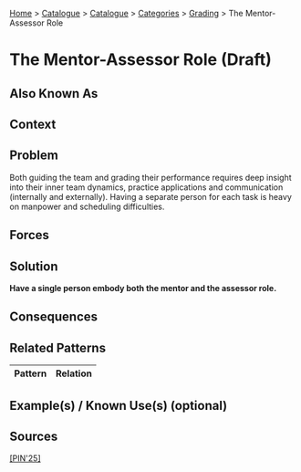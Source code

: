 [Home](../README.md) > [Catalogue](../Patterns_catalogue.md) > [Catalogue](../Patterns_catalogue.md) > [Categories](categories/categories.md) > [Grading](categories/Grading.md) > The Mentor-Assessor Role

# The Mentor-Assessor Role (Draft)

## Also Known As

## Context

## Problem

Both guiding the team and grading their performance requires deep insight into their inner team dynamics, practice applications and communication (internally and externally). Having a separate person for each task is heavy on manpower and scheduling difficulties.

## Forces

## Solution

**Have a single person embody both the mentor and the assessor role.**

## Consequences

## Related Patterns

|Pattern  | Relation |
|--|--|
 
## Example(s) / Known Use(s) (optional) 

## Sources

[[PIN'25]](../References.md)
